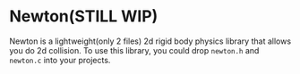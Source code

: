 # Newton(STILL WIP)    

Newton is a lightweight(only 2 files) 2d rigid body physics library that allows 
you do 2d collision. To use this library, you could drop `newton.h` and `newton.c` 
into your projects.  

       


